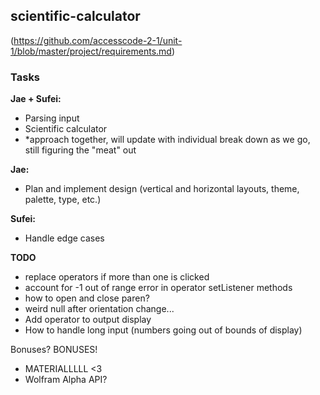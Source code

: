 ## scientific-calculator
(https://github.com/accesscode-2-1/unit-1/blob/master/project/requirements.md)

### Tasks

**Jae + Sufei:**
* Parsing input
* Scientific calculator
* *approach together, will update with individual break down as we go, still figuring the "meat" out

**Jae:**
* Plan and implement design (vertical and horizontal layouts, theme, palette, type, etc.)

**Sufei:**
* Handle edge cases

**TODO**
* replace operators if more than one is clicked
* account for -1 out of range error in operator setListener methods
* how to open and close paren?
* weird null after orientation change...
* Add operator to output display
* How to handle long input (numbers going out of bounds of display)

Bonuses? BONUSES!
* MATERIALLLLL <3
* Wolfram Alpha API?
